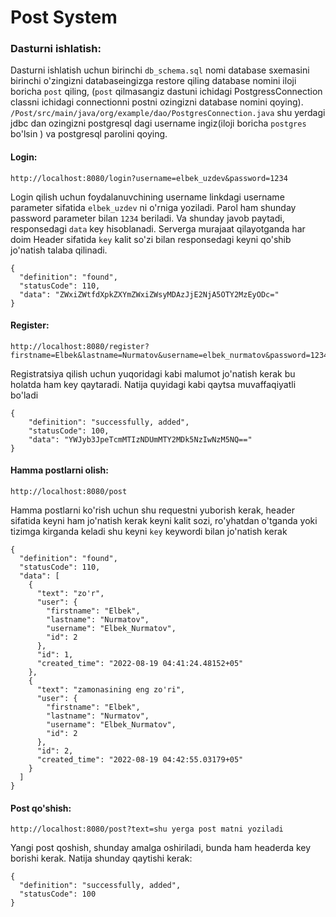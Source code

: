 <h1>Post System</h1>

<p><h3>Dasturni ishlatish:</h3>
Dasturni ishlatish uchun birinchi <code>db_schema.sql</code> nomi database sxemasini birinchi o&#39;zingizni databaseingizga restore qiling database nomini iloji boricha <code>post</code> qiling, (<code>post</code> qilmasangiz dastuni ichidagi PostgressConnection classni ichidagi connectionni postni ozingizni database nomini qoying).  <code>/Post/src/main/java/org/example/dao/PostgresConnection.java</code> shu yerdagi jdbc dan ozingizni postgresql dagi username ingiz(iloji boricha <code>postgres</code> bo&#39;lsin ) va postgresql parolini qoying.</p>
<p><h4>Login:</h4></p>
<pre><code class="lang-http"><span class="hljs-symbol">http:</span><span class="hljs-comment">//localhost:8080/login?username=elbek_uzdev&amp;password=1234</span>
</code></pre>
<p>Login qilish uchun foydalanuvchining username linkdagi username parameter sifatida <code>elbek_uzdev</code> ni o&#39;rniga yoziladi. Parol ham shunday password parameter bilan <code>1234</code> beriladi.
Va shunday javob paytadi, responsedagi <code>data</code> key hisoblanadi. Serverga murajaat qilayotganda har doim Header sifatida <code>key</code> kalit so&#39;zi bilan responsedagi keyni qo&#39;shib jo&#39;natish talaba qilinadi.</p>
<pre><code>{
  <span class="hljs-attr">"definition"</span>: <span class="hljs-string">"found"</span>,
  <span class="hljs-attr">"statusCode"</span>: <span class="hljs-number">110</span>,
  <span class="hljs-attr">"data"</span>: <span class="hljs-string">"ZWxiZWtfdXpkZXYmZWxiZWsyMDAzJjE2NjA5OTY2MzEyODc="</span>
}
</code></pre><p><h4>Register:</h4></p>
<pre><code class="lang-http"><span class="hljs-symbol">http:</span><span class="hljs-comment">//localhost:8080/register?firstname=Elbek&amp;lastname=Nurmatov&amp;username=elbek_nurmatov&amp;password=12345</span>
</code></pre>
<p>Registratsiya qilish uchun yuqoridagi kabi malumot jo&#39;natish kerak bu holatda ham key qaytaradi. Natija quyidagi kabi qaytsa muvaffaqiyatli bo&#39;ladi</p>
<pre><code class="lang-json">{
    <span class="hljs-attr">"definition"</span>: <span class="hljs-string">"successfully, added"</span>,
    <span class="hljs-attr">"statusCode"</span>: <span class="hljs-number">100</span>,
    <span class="hljs-attr">"data"</span>: <span class="hljs-string">"YWJyb3JpeTcmMTIzNDUmMTY2MDk5NzIwNzM5NQ=="</span>
}
</code></pre>
<p><h4>Hamma postlarni olish:</h4></p>
<pre><code class="lang-http"><span class="hljs-symbol">http:</span><span class="hljs-comment">//localhost:8080/post</span>
</code></pre>
<p>Hamma postlarni ko&#39;rish uchun shu requestni yuborish kerak, header sifatida keyni ham jo&#39;natish kerak keyni kalit sozi, ro&#39;yhatdan o&#39;tganda yoki tizimga kirganda keladi shu keyni <code>key</code> keywordi bilan jo&#39;natish kerak</p>
<pre><code class="lang-json">{
  <span class="hljs-attr">"definition"</span>: <span class="hljs-string">"found"</span>,
  <span class="hljs-attr">"statusCode"</span>: <span class="hljs-number">110</span>,
  <span class="hljs-attr">"data"</span>: [
    {
      <span class="hljs-attr">"text"</span>: <span class="hljs-string">"zo'r"</span>,
      <span class="hljs-attr">"user"</span>: {
        <span class="hljs-attr">"firstname"</span>: <span class="hljs-string">"Elbek"</span>,
        <span class="hljs-attr">"lastname"</span>: <span class="hljs-string">"Nurmatov"</span>,
        <span class="hljs-attr">"username"</span>: <span class="hljs-string">"Elbek_Nurmatov"</span>,
        <span class="hljs-attr">"id"</span>: <span class="hljs-number">2</span>
      },
      <span class="hljs-attr">"id"</span>: <span class="hljs-number">1</span>,
      <span class="hljs-attr">"created_time"</span>: <span class="hljs-string">"2022-08-19 04:41:24.48152+05"</span>
    },
    {
      <span class="hljs-attr">"text"</span>: <span class="hljs-string">"zamonasining eng zo'ri"</span>,
      <span class="hljs-attr">"user"</span>: {
        <span class="hljs-attr">"firstname"</span>: <span class="hljs-string">"Elbek"</span>,
        <span class="hljs-attr">"lastname"</span>: <span class="hljs-string">"Nurmatov"</span>,
        <span class="hljs-attr">"username"</span>: <span class="hljs-string">"Elbek_Nurmatov"</span>,
        <span class="hljs-attr">"id"</span>: <span class="hljs-number">2</span>
      },
      <span class="hljs-attr">"id"</span>: <span class="hljs-number">2</span>,
      <span class="hljs-attr">"created_time"</span>: <span class="hljs-string">"2022-08-19 04:42:55.03179+05"</span>
    }
  ]
}
</code></pre>
<p><h4>Post qo&#39;shish:</h4></p>
<pre><code class="lang-http"><span class="hljs-keyword">http</span>://localhost:<span class="hljs-number">8080</span>/<span class="hljs-built_in">post</span>?<span class="hljs-keyword">text</span>=shu yerga <span class="hljs-built_in">post</span> matni yoziladi
</code></pre>
<p>Yangi post qoshish, shunday amalga oshiriladi, bunda ham headerda key borishi kerak. Natija shunday qaytishi kerak:</p>
<pre><code class="lang-json">{
  <span class="hljs-attr">"definition"</span>: <span class="hljs-string">"successfully, added"</span>,
  <span class="hljs-attr">"statusCode"</span>: <span class="hljs-number">100</span>
}
</code></pre>

